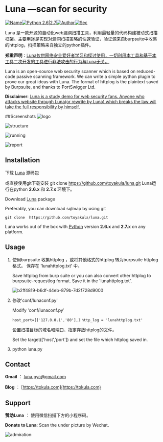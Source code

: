 # Luna —scan for security

[![Name](https://img.shields.io/badge/Name-Luna-blue.svg)](https://www.tokula.com)[![Python 2.6|2.7](https://img.shields.io/badge/python-2.6|2.7-orange.svg)](https://www.python.org/)[![Author](https://img.shields.io/badge/Author-tokula.com-yellow.svg)](https://www.tokula.com)[![Sec](https://img.shields.io/badge/Web-Security-brightgreen.svg)](https://www.tokula.com/donate)

Luna 是一款开源的自动化web漏洞扫描工具，利用最轻量的代码构建被动式扫描框架。主要用途是实现对漏洞扫描策略的快速验证，验证源来自burpsuite中收集的httplog，扫描策略来自独立的python插件。

**郑重声明**：<u>Luna仅供网络安全爱好者学习和探讨使用，一切利用本工具和基于本工具二次开发的工具进行非法攻击的行为与Luna无关。</u>

Luna is an open-source web security scanner which is based on reduced-code passive scanning framework. We can write a simple python plugin to prove our great ideas with Luna. The format of httplog is the plaintext saved by Burpsuite, and thanks to PortSwigger Ltd.

**Disclaimer**:  <u>Luna is a study demo for web security fans. Anyone who attacks website through Luna(or rewrite by Luna) which breaks the law will take the full responsibility by himself. </u>  

##Screenshots
![logo](https://user-images.githubusercontent.com/32926900/34332221-6ae1e398-e969-11e7-954f-f3c1756f82d9.png)

![structure](https://user-images.githubusercontent.com/32926900/34332292-fd28d8c4-e969-11e7-8f7b-39df47652438.png)

![running](https://user-images.githubusercontent.com/32926900/34332254-b0f9e09c-e969-11e7-9b7b-5df3013d34e7.jpg)

![report](https://user-images.githubusercontent.com/32926900/34332277-def11baa-e969-11e7-9a91-63319f38544c.png)



## Installation

下载 [Luna](https://github.com/toyakula/luna/) 源码包 

或直接使用git下载安装
    git clone  https://github.com/toyakula/luna.git
Luna运行在python  **2.6.x** 和 **2.7.x** 环境下。

Download [Luna](https://github.com/toyakula/luna/) package

Preferably, you can download sqlmap by using git

    git clone  https://github.com/toyakula/luna.git

Luna works out of the box with [Python](http://www.python.org/download/) version **2.6.x** and **2.7.x** on any platform.

## Usage

1. 使用burpsuite 收集httplog ，或将其他格式的httplog 转为burpsuite httplog格式。 保存在 'lunahttplog.txt' 中。

   Save httplog from burp suite or you can also convert other httplog to burpsuite-requestlog format. Save it in the 'lunahttplog.txt'.

   ![b2ff4819-b6df-44eb-879b-7d2f728d9000](https://user-images.githubusercontent.com/32926900/34333628-c76aafb8-e979-11e7-8b8a-3372229fe705.jpeg)


2. 修改'conf/lunaconf.py'

    Modify 'conf/lunaconf.py'

    `host_port=[['127.0.0.1','80'],]` 
    `http_log = 'lunahttplog.txt'`

    设置扫描目标的域名和端口，指定存放httplog的文件。

    Set the target(['host','port']) and set the file which httplog saved in.

3.  python luna.py



## Contact

**Gmail** ： [luna.pyc@gmail.com](mailto:luna.pyc@gmail.com)

**Blog** ： [https://tokula.com](https://tokula.com)



## Support

**赞助Luna** ： 使用微信扫描下方的小程序码。

**Donate to Luna**:  Scan the under picture by Wechat.

![admiration](https://user-images.githubusercontent.com/32926900/34337413-0f22b2fe-e99a-11e7-8d0c-e422ff7b1b33.jpg)